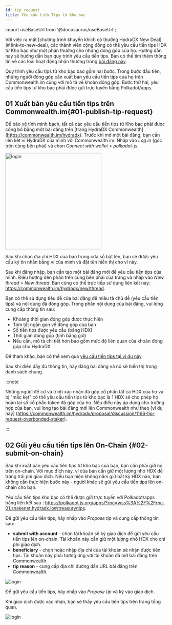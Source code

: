 ```yaml
---
id: tip_request
title: Yêu cầu tiền Tips từ kho bạc
---
```


import useBaseUrl from '@docusaurus/useBaseUrl';

Với việc ra mắt [chương trình khuyến khích có thưởng HydraDX New Deal] (# link-to-new-deal), các thành viên cộng đồng có thể yêu cầu tiền tips HDX từ Kho bạc như một phần thưởng cho những đóng góp của họ. Hướng dẫn này sẽ hướng dẫn bạn quy trình yêu cầu tiền tips. Bạn có thể tìm thêm thông tin về các loại hoạt động nhận thưởng trong [bài đăng này](/new_deal).

Quy trình yêu cầu tips từ kho bạc bao gồm hai bước. Trong bước đầu tiên, những người đóng góp cần xuất bản yêu cầu tiền tips của họ trên Commonwealth.im cùng với mô tả về khoản đóng góp. Bước thứ hai, yêu cầu tiền tips từ kho bạc phải được gửi trực tuyến bằng Polkadot/apps.

## 01 Xuất bản yêu cầu tiền tips trên Commonwealth.im{#01-publish-tip-request}

Để bảo vệ tính minh bạch, tất cả các yêu cầu tiền tips từ Kho bạc phải được công bố bằng một bài đăng trên [trang HydraDX Commonwealth] (https://commonwealth.im/hydradx). Trước khi mở một bài đăng, bạn cần liên kết ví HydraDX của mình với Commonwealth.im: Nhấp vào *Log in* (góc trên cùng bên phải) và chọn *Connect with wallet > polkadot-js*.

<div style={{textAlign: 'center'}}>
  <img alt="login" src={useBaseUrl('/tip-request/login.jpg')} width="300px" />
</div>

Sau khi chọn địa chỉ HDX của bạn trong cửa sổ bật lên, bạn sẽ được yêu cầu ký tin nhắn bằng ví của mình và đặt tên hiển thị cho ví này.

Sau khi đăng nhập, bạn cần tạo một bài đăng mới để yêu cầu tiền tips của mình. Điều hướng đến phần trên cùng bên phải của trang và nhấp vào *New thread > New thread*. Bạn cũng có thể trực tiếp sử dụng liên kết này: https://commonwealth.im/hydradx/new/thread.

Bạn có thể sử dụng tiêu đề của bài đăng để miêu tả chủ đề (yêu cầu tiền tips) và nội dung đã đóng góp. Trong phần nội dung của bài đăng, vui lòng cung cấp thông tin sau:

* Khoảng thời gian đóng góp được thực hiện
* Tóm tắt ngắn gọn về đóng góp của bạn
* Số tiền tips được yêu cầu (bằng HDX)
* Thời gian đóng góp (tính bằng giờ)
* Nếu cần, mô tả chi tiết hơn bao gồm mức độ liên quan của khoản đóng góp cho HydraDX

Để tham khảo, bạn có thể xem qua [yêu cầu tiền tips tại ví dụ này](https://commonwealth.im/hydradx/proposal/discussion/1165-tip-request-add-documentation-for-staking).

Sau khi điền đầy đủ thông tin, hãy đăng bài đăng và nó sẽ hiển thị trong danh sách chung.

:::note

Những người đề cử và trình xác nhận đã góp cổ phần tất cả HDX của họ và bị "mắc kẹt" có thể yêu cầu tiền tips từ kho bạc là 1 HDX sẽ cho phép họ hoàn lại số cổ phần token đã góp của họ. Nếu điều này áp dụng cho trường hợp của bạn, vui lòng tạo bài đăng mới lên Commonwealth như theo [ví dụ này] (https://commonwealth.im/hydradx/proposal/discussion/1166-tip-request-overbonded-staker).

:::

## 02 Gửi yêu cầu tiền tips lên On-Chain {#02-submit-on-chain}

Sau khi xuất bản yêu cầu tiền tips từ kho bạc của bạn, bạn cần phải gửi nó trên on-chain. Với mục đích này, ví của bạn cần giữ một lượng nhỏ HDX để trang trải phí giao dịch. Nếu bạn hiện không nắm giữ bất kỳ HDX nào, bạn không cần thực hiện bước này - người khác sẽ gửi yêu cầu tiền tips lên on-chain cho bạn.

Yêu cầu tiền tips kho bạc có thể được gửi trực tuyến với Polkadot/apps bằng liên kết sau : https://polkadot.js.org/apps/?rpc=wss%3A%2F%2Frpc-01.snakenet.hydradx.io#/treasury/tips.

Để gửi yêu cầu tiền tips, hãy nhấp vào *Propose tip* và cung cấp thông tin sau:

* **submit with account** - chọn tài khoản sẽ ký giao dịch để gửi yêu cầu tiền tips lên on-chain. Tài khoản này cần giữ một lượng nhỏ HDX cho chi phí giao dịch.
* **beneficiary** - chọn hoặc nhập địa chỉ của tài khoản sẽ nhận được tiền tips. Tài khoản này phải tương ứng với tài khoản đã mở bài đăng trên Commonwealth.
* **tip reason** - cung cấp địa chỉ đường dẫn URL bài đăng trên Commonwealth.


<div style={{textAlign: 'center'}}>
  <img alt="login" src={useBaseUrl('/tip-request/submit-on-chain.jpg')} />
</div>

Để gửi yêu cầu tiền tips, hãy nhấp vào *Propose tip* và ký vào giao dịch.

Khi giao dịch được xác nhận, bạn sẽ thấy yêu cầu tiền tips trên trang tổng quan.

<div style={{textAlign: 'center'}}>
  <img alt="login" src={useBaseUrl('/tip-request/tip-requests.jpg')} />
</div>
